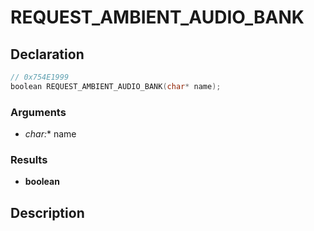 # REQUEST_AMBIENT_AUDIO_BANK

## Declaration
```cpp
// 0x754E1999
boolean REQUEST_AMBIENT_AUDIO_BANK(char* name);
```

### Arguments
- **char*:** name

### Results
- **boolean**

## Description
